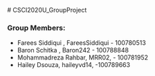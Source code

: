 <p align="cnter"># CSCI2020U_GroupProject</p>

### Group Members:

- Farees Siddiqui , FareesSiddiqui - 100780513
- Baron Schitka , Baron242 - 100788848
- Mohammadreza Rahbar, MRR02, - 100781952
- Hailey Dsouza, haileyvd14, -100789663
